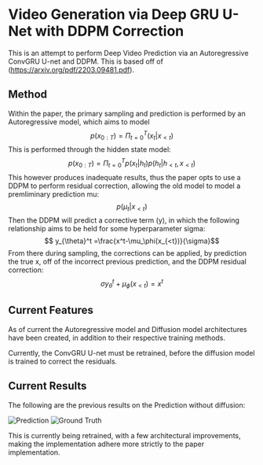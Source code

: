 # Video Generation via Deep GRU U-Net with DDPM Correction

This is an attempt to perform Deep Video Prediction via an Autoregressive ConvGRU U-net and DDPM. This is based off of (https://arxiv.org/pdf/2203.09481.pdf).

## Method

Within the paper, the primary sampling and prediction is performed by an Autoregressive model, which aims to model $$ p(x_{0:T}) = \Pi^T_{t=0} (x_t|x_{<t})$$
This is performed through the hidden state model: $$ p(x_{0:T}) = \Pi^T_{t=0} p(x_t|h_t)p(h_t|h_{<t}, x_{<t})$$
This however produces inadequate results, thus the paper opts to use a DDPM to perform residual correction, allowing the old model to model a premliminary prediction mu:
$$ p(\mu_t |x_{<t}) $$
Then the DDPM will predict a corrective term (y), in which the following relationship aims to be held for some hyperparameter sigma:
$$ y_{\theta}^t =\frac{x^t-\mu_\phi(x_{<t})}{\sigma}$$
From there during sampling, the corrections can be applied, by prediction the true x, off of the incorrect previous prediction, and the DDPM residual correction:
$$ \sigma y_{\theta}^t+\mu_\phi(x_{<t}) =x^t$$

## Current Features

As of current the Autoregressive model and Diffusion model architectures have been created, in addition to their respective training methods.

Currently, the ConvGRU U-net must be retrained, before the diffusion model is trained to correct the residuals.

## Current Results

The following are the previous results on the Prediction without diffusion:

![Prediction](https://i.imgur.com/gJI4IV6.png)
![Ground Truth](https://i.imgur.com/iM7gaHp.png)

This is currently being retrained, with a few architectural improvements, making the implementation adhere more strictly to the paper implementation.
